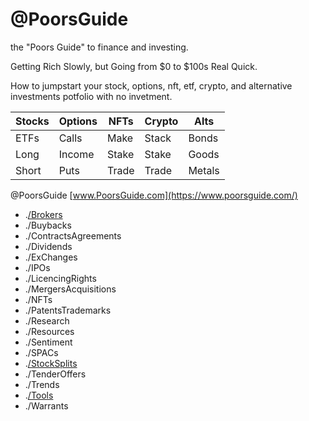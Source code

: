 # @PoorsGuide

the "Poors Guide" to finance and investing. 

Getting Rich Slowly, but Going from $0 to $100s Real Quick.

How to jumpstart your stock, options, nft, etf, crypto, and alternative investments potfolio with no invetment.

| Stocks | Options | NFTs  | Crypto | Alts   |
| ------ | ------- | ----- | ------ |------- |
| ETFs   | Calls   | Make  | Stack  | Bonds  |
| Long   | Income  | Stake | Stake  | Goods  |
| Short  | Puts    | Trade | Trade  | Metals |

 @PoorsGuide [www.PoorsGuide.com](https://www.poorsguide.com/) 
- .[/Brokers](https://www.poorsguide.com/brokers)  
- ./Buybacks
- ./ContractsAgreements
- ./Dividends 
- ./ExChanges 
- ./IPOs
- ./LicencingRights
- ./MergersAcquisitions 
- ./NFTs
- ./PatentsTrademarks
- ./Research 
- ./Resources 
- ./Sentiment 
- ./SPACs
- .[/StockSplits](https://www.poorsguide.com/stocksplits) 
- ./TenderOffers 
- ./Trends
- .[/Tools](https://www.poorsguide.com/tools)
- ./Warrants
